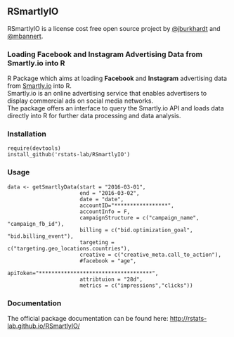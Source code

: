 ## RSmartlyIO

RSmartlyIO is a license cost free open source project by [@jburkhardt](https://github.com/jburkhardt) and [@mbannert](https://github.com/mbannert).

### Loading Facebook and Instagram Advertising Data from Smartly.io into R

R Package which aims at loading **Facebook** and **Instagram** advertising data from [Smartly.io](https://app.smartly.io) into R.  
Smartly.io is an online advertising service that enables advertisers to display commercial ads on social media networks.  
The package offers an interface to query the Smartly.io API and loads data directly into R for further data processing and data analysis.

### Installation

```
require(devtools)
install_github('rstats-lab/RSmartlyIO')
```

### Usage
```
data <- getSmartlyData(start = "2016-03-01",
                       end = "2016-03-02",
                       date = "date",
                       accountID="*****************",
                       accountInfo = F,
                       campaignStructure = c("campaign_name", "campaign_fb_id"),
                       billing = c("bid.optimization_goal", "bid.billing_event"),
                       targeting = c("targeting.geo_locations.countries"),
                       creative = c("creative_meta.call_to_action"),
                       #facebook = "age",
                       apiToken="************************************",
                       attribtuion = "28d",
                       metrics = c("impressions","clicks"))
```

### Documentation

The official package documentation can be found here: http://rstats-lab.github.io/RSmartlyIO/
